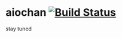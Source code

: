 # aiochan [![Build Status](https://travis-ci.com/zh217/aiochan.svg?branch=master)](https://travis-ci.com/zh217/aiochan)

stay tuned